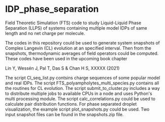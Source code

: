 # IDP_phase_separation
Field Theoretic Simulation (FTS) code to study Liquid-Liquid Phase Separation (LLPS) of systems 
containing multiple model IDPs of same length and no net charge per molecule.

The codes in this repository could be used to generate system snapshots of Complex Langevin (CL) 
evolution at an specified interval. Then from the snapshots, thermodynamic averages of field 
operators could be computed. These codes have been used in the upcoming book chapter

   Lin Y, Wessén J, Pal T, Das S & Chan H S, XXXXX (2021)

The script Cl_seq_list.py contsins charge sequences of some popular model and real IDPs.
The script FTS_polyampholytes_multi_species.py contains all the routines for CL evolution.
The script submit_to_cluster.py includes a way to distribute multiple jobs to available 
CPUs in a node and uses Python's multi processing module.
The script calc_correlations.py could be used to calculate pair distribution functions.
For phase separated droplet visualization, the example script plot_snapshots.py could 
be used. Two input snapshot files can be found in the snapshots.zip file.
